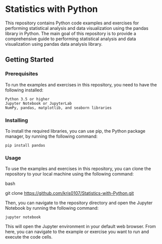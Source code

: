 # Statistics with Python

This repository contains Python code examples and exercises for performing statistical analysis and data visualization using the pandas library in Python. The main goal of this repository is to provide a comprehensive guide to performing statistical analysis and data visualization using pandas data analysis library.


## Getting Started

### Prerequisites

To run the examples and exercises in this repository, you need to have the following installed:

    Python 3.5 or higher
    Jupyter Notebook or JupyterLab
    NumPy, pandas, matplotlib, and seaborn libraries

### Installing

To install the required libraries, you can use pip, the Python package manager, by running the following command:

    pip install pandas

### Usage

To use the examples and exercises in this repository, you can clone the repository to your local machine using the following command:

bash

git clone https://github.com/kris0107/Statistics-with-Python.git

Then, you can navigate to the repository directory and open the Jupyter Notebook by running the following command:

    jupyter notebook

This will open the Jupyter environment in your default web browser. From here, you can navigate to the example or exercise you want to run and execute the code cells.
